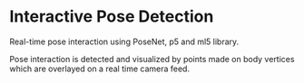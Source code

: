 # Interactive Pose Detection

Real-time pose interaction using PoseNet, p5 and ml5 library.

Pose interaction is detected and visualized by points made on body vertices which are overlayed on a real time camera feed.
